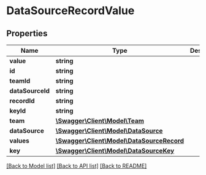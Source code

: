 # DataSourceRecordValue

## Properties
Name | Type | Description | Notes
------------ | ------------- | ------------- | -------------
**value** | **string** |  | [optional] 
**id** | **string** |  | [optional] 
**teamId** | **string** |  | [optional] 
**dataSourceId** | **string** |  | [optional] 
**recordId** | **string** |  | [optional] 
**keyId** | **string** |  | [optional] 
**team** | [**\Swagger\Client\Model\Team**](Team.md) |  | [optional] 
**dataSource** | [**\Swagger\Client\Model\DataSource**](DataSource.md) |  | [optional] 
**values** | [**\Swagger\Client\Model\DataSourceRecord**](DataSourceRecord.md) |  | [optional] 
**key** | [**\Swagger\Client\Model\DataSourceKey**](DataSourceKey.md) |  | [optional] 

[[Back to Model list]](../README.md#documentation-for-models) [[Back to API list]](../README.md#documentation-for-api-endpoints) [[Back to README]](../README.md)


